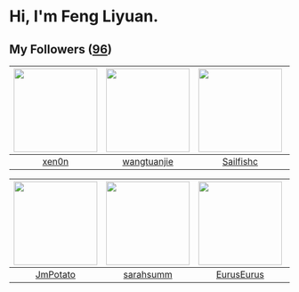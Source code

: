 # Hi, I'm Feng Liyuan.

## My Followers ([96](https://github.com/SunRunAway?tab=followers))

| <img src="https://avatars.githubusercontent.com/u/1175567?v=4" width="150" height="150" /> | <img src="https://avatars.githubusercontent.com/u/4090971?v=4" width="150" height="150" /> | <img src="https://avatars.githubusercontent.com/u/13750989?v=4" width="150" height="150" /> | <img src="https://avatars.githubusercontent.com/u/3381789?v=4" width="150" height="150" /> |
| :----------------------------------------------------------------------------------------: | :----------------------------------------------------------------------------------------: | :-----------------------------------------------------------------------------------------: | :----------------------------------------------------------------------------------------: |
|                              [xen0n](https://github.com/xen0n)                             |                        [wangtuanjie](https://github.com/wangtuanjie)                       |                          [Sailfishc](https://github.com/Sailfishc)                          |                             [Renkai](https://github.com/Renkai)                            |

| <img src="https://avatars.githubusercontent.com/u/1446531?v=4" width="150" height="150" /> | <img src="https://avatars.githubusercontent.com/u/5827851?v=4" width="150" height="150" /> | <img src="https://avatars.githubusercontent.com/u/14977542?v=4" width="150" height="150" /> | <img src="https://avatars.githubusercontent.com/u/20775801?v=4" width="150" height="150" /> |
| :----------------------------------------------------------------------------------------: | :----------------------------------------------------------------------------------------: | :-----------------------------------------------------------------------------------------: | :-----------------------------------------------------------------------------------------: |
|                           [JmPotato](https://github.com/JmPotato)                          |                          [sarahsumm](https://github.com/sarahsumm)                         |                         [EurusEurus](https://github.com/EurusEurus)                         |                           [rebelice](https://github.com/rebelice)                           |